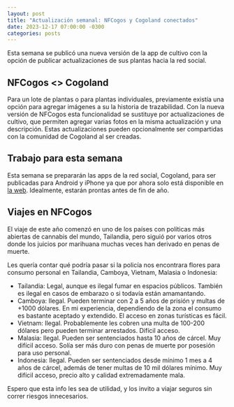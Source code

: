 ```yaml
---
layout: post
title: "Actualización semanal: NFCogos y Cogoland conectados"
date: 2023-12-17 07:00:00 -0300
categories: posts
---
```


Esta semana se publicó una nueva versión de la app de cultivo con la opción de publicar actualizaciones de sus plantas hacia la red social.

## NFCogos <> Cogoland

Para un lote de plantas o para plantas individuales, previamente existía una opción para agregar imágenes a su la historia de trazabilidad. Con la nueva versión de NFCogos esta funcionalidad se sustituye por actualizaciones de cultivo, que permiten agregar varias fotos en la misma actualización y una descripción. Estas actualizaciones pueden opcionalmente ser compartidas con la comunidad de Cogoland al ser creadas.

## Trabajo para esta semana

Esta semana se prepararán las apps de la red social, Cogoland, para ser publicadas para Android y iPhone ya que por ahora solo está disponible en [la web](https://www.cogoland.com). Idealmente, estarán prontas antes de fin de año.

## Viajes en NFCogos

El viaje de este año comenzó en uno de los países con políticas más abiertas de cannabis del mundo, Tailandia, pero siguió por varios otros donde los juicios por marihuana muchas veces han derivado en penas de muerte.

Les quería contar qué podría pasar si la policía nos encontrara flores para consumo personal en Tailandia, Camboya, Vietnam, Malasia o Indonesia:

- Tailandia: Legal, aunque es ilegal fumar en espacios públicos. También es ilegal en casos de embarazo o si todavía están amamantando.
- Camboya: Ilegal. Pueden terminar con 2 a 5 años de prisión y multas de +1000 dólares. En mi experiencia, dependiendo de la zona el consumo es bastante aceptado y extendido. El acceso en zonas turísticas es fácil.
- Vietnam: Ilegal. Probablemente les cobren una multa de 100-200 dólares pero pueden terminar arrestados. Difícil acceso.
- Malasia: Ilegal. Pueden ser sentenciados hasta 10 años de cárcel. Muy difícil acceso. Solía ser más duro con penas de muerte por posesión para uso personal.
- Indonesia: Ilegal. Pueden ser sentenciados desde mínimo 1 mes a 4 años de cárcel, además de tener multas de 10 mil dólares mínimo. Muy difícil acceso, precio alto y calidad extremadamente mala.

Espero que esta info les sea de utilidad, y los invito a viajar seguros sin correr riesgos innecesarios.
